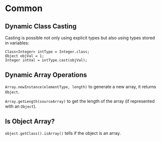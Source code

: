 # Common

## Dynamic Class Casting

Casting is possible not only using explicit types but also using types stored in variables:

```text
Class<Integer> intType = Integer.class;
Object objVal = 1;
Integer intVal = intType.cast(objVal);
```

## Dynamic Array Operations

`Array.newInstance(elementType, length)` to generate a new array, it returns `Object`.

`Array.getLength(sourceArray)` to get the length of the array \(if represented with an `Object`\).

## Is Object Array?

`object.getClass().isArray()` tells if the object is an array.


